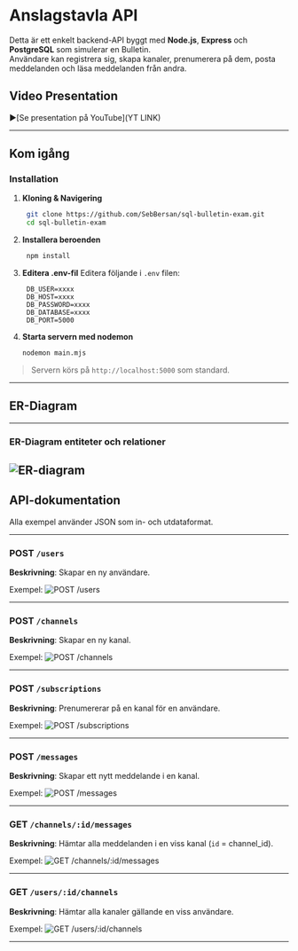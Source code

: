 # Anslagstavla API

Detta är ett enkelt backend-API byggt med **Node.js**, **Express** och **PostgreSQL** som simulerar en Bulletin.  
Användare kan registrera sig, skapa kanaler, prenumerera på dem, posta meddelanden och läsa meddelanden från andra.

## Video Presentation

▶[Se presentation på YouTube](YT LINK)

---

## Kom igång

### Installation

1. **Kloning & Navigering**
   ```bash
    git clone https://github.com/SebBersan/sql-bulletin-exam.git
    cd sql-bulletin-exam
   ```

2. **Installera beroenden**
   ```bash
    npm install
   ```

3. **Editera .env-fil**
   Editera följande i `.env` filen:
   ```env
    DB_USER=xxxx
    DB_HOST=xxxx
    DB_PASSWORD=xxxx
    DB_DATABASE=xxxx
    DB_PORT=5000
   ```

4. **Starta servern med nodemon**
   ```bash
   nodemon main.mjs
   ```

> Servern körs på `http://localhost:5000` som standard.

---
## ER-Diagram 
---
### ER-Diagram entiteter och relationer
![ER-diagram](https://media.discordapp.net/attachments/1360604236886573210/1374115029095288853/image.png?ex=68302b98&is=682eda18&hm=4e0a8d67e77a9b7c651800fc4e0e5371cf9bcc8549c5d4d8ac2349e4aee5aa11)
---

## API-dokumentation

Alla exempel använder JSON som in- och utdataformat.

---

### POST `/users`

**Beskrivning**: Skapar en ny användare.

Exempel:
![POST /users](https://i.gyazo.com/9e78d88f88f0a630d4da6cd3cf07addd.png)

---

### POST `/channels`

**Beskrivning**: Skapar en ny kanal.

Exempel:
![POST /channels](https://i.gyazo.com/18161c0c02b5fc49879707b5375a2d53.png)

---

### POST `/subscriptions`

**Beskrivning**: Prenumererar på en kanal för en användare.

Exempel:
![POST /subscriptions](https://i.gyazo.com/2ee9033a73d495da669753fbc6826308.png)

---

### POST `/messages`

**Beskrivning**: Skapar ett nytt meddelande i en kanal.

Exempel:
![POST /messages](https://i.gyazo.com/dc0eba51f66d5acc33b381a1df682844.png)

---

### GET `/channels/:id/messages`

**Beskrivning**: Hämtar alla meddelanden i en viss kanal (`id` = channel_id).

Exempel:
![GET /channels/:id/messages](https://i.gyazo.com/9fa5c2e2784f7119d2cb7b2e139b9c23.png)

---

### GET `/users/:id/channels`

**Beskrivning**: Hämtar alla kanaler gällande en viss användare.

Exempel:
![GET /users/:id/channels](https://i.gyazo.com/17bedf2339b79c2b0a29184b8244bf7c.png)

---
